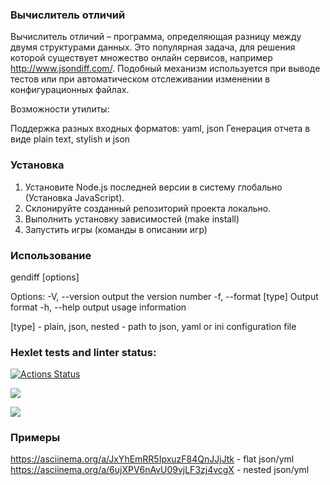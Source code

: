 ### Вычислитель отличий

Вычислитель отличий – программа, определяющая разницу между двумя структурами данных. Это популярная задача, для решения которой существует множество онлайн сервисов, например http://www.jsondiff.com/. Подобный механизм используется при выводе тестов или при автоматическом отслеживании изменении в конфигурационных файлах.

Возможности утилиты:

Поддержка разных входных форматов: yaml, json
Генерация отчета в виде plain text, stylish и json

### Установка 

1. Установите Node.js последней версии в систему глобально (Установка JavaScript).
2. Склонируйте созданный репозиторий проекта локально. 
3. Выполнить установку зависимостей (make install)
4. Запустить игры (команды в описании игр)

### Использование

gendiff [options] <pathToFile1> <pathToFile2>

Options:
-V, --version output the version number
-f, --format [type] Output format
-h, --help output usage information

[type] - plain, json, nested
<pathToFile> - path to json, yaml or ini configuration file

### Hexlet tests and linter status:
[![Actions Status](https://github.com/kuznevia/frontend-project-lvl2/workflows/hexlet-check/badge.svg)](https://github.com/kuznevia/frontend-project-lvl2/actions)

<a href="https://codeclimate.com/github/kuznevia/frontend-project-lvl2/maintainability"><img src="https://api.codeclimate.com/v1/badges/a429206536c5a6ce4764/maintainability" /></a>

<a href="https://codeclimate.com/github/kuznevia/frontend-project-lvl2/test_coverage"><img src="https://api.codeclimate.com/v1/badges/a429206536c5a6ce4764/test_coverage" /></a>

### Примеры 

https://asciinema.org/a/JxYhEmRR5IpxuzF84QnJJjJtk - flat json/yml
https://asciinema.org/a/6ujXPV6nAvU09vjLF3zj4vcgX - nested json/yml
